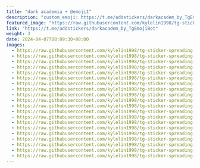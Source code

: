 ```yaml
---
title: "dark academia ➜ @emoji1"
description: "custom_emoji: https://t.me/addstickers/darkacadem_by_TgEmojiBot"
featured_image: "https://raw.githubusercontent.com/kylelin1998/tg-sticker-spreading-worldwide-images/main/img/a7ac42b3-c5b7-4833-b460-96af6756df28.jpg"
link: "https://t.me/addstickers/darkacadem_by_TgEmojiBot"
weight: 3
date: 2024-04-07T08:09:30+08:00
images:
  - https://raw.githubusercontent.com/kylelin1998/tg-sticker-spreading-worldwide-images/main/img/a7ac42b3-c5b7-4833-b460-96af6756df28.jpg
  - https://raw.githubusercontent.com/kylelin1998/tg-sticker-spreading-worldwide-images/main/img/6151b8ad-3b26-4b83-9385-a110c48d4d91.jpg
  - https://raw.githubusercontent.com/kylelin1998/tg-sticker-spreading-worldwide-images/main/img/6bdad80d-a5fb-48bb-8144-e5fd511742f1.jpg
  - https://raw.githubusercontent.com/kylelin1998/tg-sticker-spreading-worldwide-images/main/img/f39585cb-6aec-4cf1-86af-b057b7b4105e.jpg
  - https://raw.githubusercontent.com/kylelin1998/tg-sticker-spreading-worldwide-images/main/img/d30ddcdf-c8f3-401e-a2f9-94e9abd9befe.jpg
  - https://raw.githubusercontent.com/kylelin1998/tg-sticker-spreading-worldwide-images/main/img/df229e0a-8bc9-4eff-a6a7-e410176dda18.jpg
  - https://raw.githubusercontent.com/kylelin1998/tg-sticker-spreading-worldwide-images/main/img/63ea773a-cadc-4f80-8a2e-57d803fee6fa.jpg
  - https://raw.githubusercontent.com/kylelin1998/tg-sticker-spreading-worldwide-images/main/img/fd2e37c4-f169-4ebf-936d-09f878ed9932.jpg
  - https://raw.githubusercontent.com/kylelin1998/tg-sticker-spreading-worldwide-images/main/img/29ba7b7b-f644-4173-9a28-ab3540440ce7.jpg
  - https://raw.githubusercontent.com/kylelin1998/tg-sticker-spreading-worldwide-images/main/img/a055c6f2-3747-4d76-b2a1-3a92b955d87a.jpg
  - https://raw.githubusercontent.com/kylelin1998/tg-sticker-spreading-worldwide-images/main/img/738f0976-3115-482c-9eac-c5d7a944fc25.jpg
  - https://raw.githubusercontent.com/kylelin1998/tg-sticker-spreading-worldwide-images/main/img/1755c3b7-69ff-44e8-aae6-1409d0110ca8.jpg
  - https://raw.githubusercontent.com/kylelin1998/tg-sticker-spreading-worldwide-images/main/img/4ef3f5e0-a365-4cb3-866b-a30ef1c0da81.jpg
  - https://raw.githubusercontent.com/kylelin1998/tg-sticker-spreading-worldwide-images/main/img/648a2615-0b0f-43ae-9994-eea937cf6e92.jpg
  - https://raw.githubusercontent.com/kylelin1998/tg-sticker-spreading-worldwide-images/main/img/20b9d721-3f38-4639-ad9d-b1baf82ebcfb.jpg
  - https://raw.githubusercontent.com/kylelin1998/tg-sticker-spreading-worldwide-images/main/img/fdb299af-1866-4ed9-b475-bad97cb25a71.jpg
  - https://raw.githubusercontent.com/kylelin1998/tg-sticker-spreading-worldwide-images/main/img/6462ab90-9a44-43f3-aa82-c63dfd55c73a.jpg
  - https://raw.githubusercontent.com/kylelin1998/tg-sticker-spreading-worldwide-images/main/img/cb2a7304-5803-426b-a4f7-fed66ae02d6a.jpg
  - https://raw.githubusercontent.com/kylelin1998/tg-sticker-spreading-worldwide-images/main/img/46e25ffa-1e99-4080-92de-c8143f93f7f1.jpg
  - https://raw.githubusercontent.com/kylelin1998/tg-sticker-spreading-worldwide-images/main/img/57930b77-a6ca-428f-9be7-ffcaa320913b.jpg
---
```

